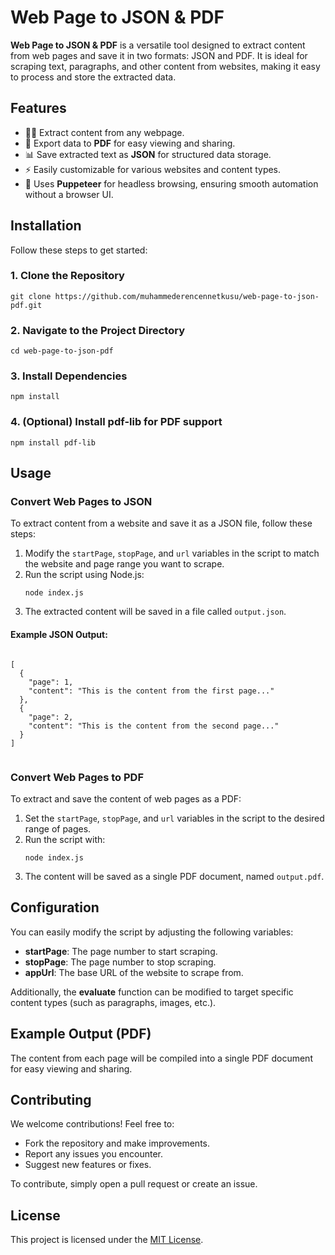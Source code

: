 <!DOCTYPE html>
<html lang="en">
<head>
  <meta charset="UTF-8">
  <meta name="viewport" content="width=device-width, initial-scale=1.0">
  <title>Web Page to JSON & PDF</title>
</head>
<body>
  <h1>Web Page to JSON & PDF</h1>

  <p><strong>Web Page to JSON & PDF</strong> is a versatile tool designed to extract content from web pages and save it in two formats: JSON and PDF. It is ideal for scraping text, paragraphs, and other content from websites, making it easy to process and store the extracted data.</p>

  <h2>Features</h2>
  <ul>
    <li>🧑‍💻 Extract content from any webpage.</li>
    <li>📄 Export data to <strong>PDF</strong> for easy viewing and sharing.</li>
    <li>📊 Save extracted text as <strong>JSON</strong> for structured data storage.</li>
    <li>⚡ Easily customizable for various websites and content types.</li>
    <li>🚀 Uses <strong>Puppeteer</strong> for headless browsing, ensuring smooth automation without a browser UI.</li>
  </ul>

  <h2>Installation</h2>
  <p>Follow these steps to get started:</p>

  <h3>1. Clone the Repository</h3>
  <pre><code>git clone https://github.com/muhammederencennetkusu/web-page-to-json-pdf.git</code></pre>

  <h3>2. Navigate to the Project Directory</h3>
  <pre><code>cd web-page-to-json-pdf</code></pre>

  <h3>3. Install Dependencies</h3>
  <pre><code>npm install</code></pre>

  <h3>4. (Optional) Install <strong>pdf-lib</strong> for PDF support</h3>
  <pre><code>npm install pdf-lib</code></pre>

  <h2>Usage</h2>
  <h3>Convert Web Pages to JSON</h3>
  <p>To extract content from a website and save it as a JSON file, follow these steps:</p>

  <ol>
    <li>Modify the <code>startPage</code>, <code>stopPage</code>, and <code>url</code> variables in the script to match the website and page range you want to scrape.</li>
    <li>Run the script using Node.js:
      <pre><code>node index.js</code></pre>
    </li>
    <li>The extracted content will be saved in a file called <code>output.json</code>.</li>
  </ol>

  <h4>Example JSON Output:</h4>
  <pre><code>
[
  {
    "page": 1,
    "content": "This is the content from the first page..."
  },
  {
    "page": 2,
    "content": "This is the content from the second page..."
  }
]
  </code></pre>

  <h3>Convert Web Pages to PDF</h3>
  <p>To extract and save the content of web pages as a PDF:</p>

  <ol>
    <li>Set the <code>startPage</code>, <code>stopPage</code>, and <code>url</code> variables in the script to the desired range of pages.</li>
    <li>Run the script with:
      <pre><code>node index.js</code></pre>
    </li>
    <li>The content will be saved as a single PDF document, named <code>output.pdf</code>.</li>
  </ol>

  <h2>Configuration</h2>
  <p>You can easily modify the script by adjusting the following variables:</p>
  <ul>
    <li><strong>startPage</strong>: The page number to start scraping.</li>
    <li><strong>stopPage</strong>: The page number to stop scraping.</li>
    <li><strong>appUrl</strong>: The base URL of the website to scrape from.</li>
  </ul>

  <p>Additionally, the <strong>evaluate</strong> function can be modified to target specific content types (such as paragraphs, images, etc.).</p>

  <h2>Example Output (PDF)</h2>
  <p>The content from each page will be compiled into a single PDF document for easy viewing and sharing.</p>

  <h2>Contributing</h2>
  <p>We welcome contributions! Feel free to:</p>
  <ul>
    <li>Fork the repository and make improvements.</li>
    <li>Report any issues you encounter.</li>
    <li>Suggest new features or fixes.</li>
  </ul>
  <p>To contribute, simply open a pull request or create an issue.</p>

  <h2>License</h2>
  <p>This project is licensed under the <a href="LICENSE" target="_blank">MIT License</a>.</p>
</body>
</html>
